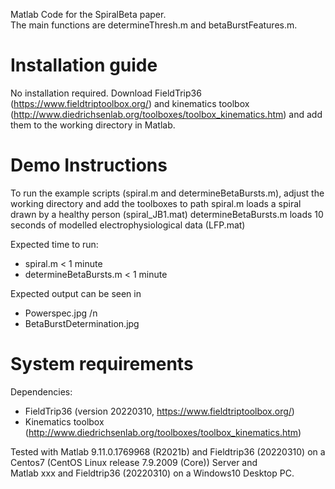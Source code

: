 Matlab Code for the SpiralBeta paper.  
The main functions are determineThresh.m and betaBurstFeatures.m. 


# Installation guide
No installation required. 
Download FieldTrip36 (https://www.fieldtriptoolbox.org/) and kinematics toolbox (http://www.diedrichsenlab.org/toolboxes/toolbox_kinematics.htm) and add them to the working directory in Matlab.


# Demo Instructions
To run the example scripts (spiral.m and determineBetaBursts.m), adjust the working directory and add the toolboxes to path 
spiral.m loads a spiral drawn by a healthy person (spiral_JB1.mat) 
determineBetaBursts.m loads 10 seconds of modelled electrophysiological data (LFP.mat)

Expected time to run:  
- spiral.m < 1 minute   
- determineBetaBursts.m < 1 minute   

Expected output can be seen in   
- Powerspec.jpg /n  
- BetaBurstDetermination.jpg  


# System requirements
Dependencies:
- FieldTrip36 (version 20220310, https://www.fieldtriptoolbox.org/) 
- Kinematics toolbox (http://www.diedrichsenlab.org/toolboxes/toolbox_kinematics.htm)


Tested with Matlab 9.11.0.1769968 (R2021b) and Fieldtrip36 (20220310) on a Centos7 (CentOS Linux release 7.9.2009 (Core)) Server and   
Matlab xxx and Fieldtrip36 (20220310) on a Windows10 Desktop PC.
